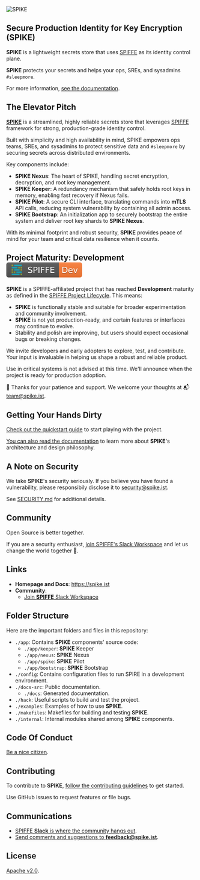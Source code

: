 ![SPIKE](assets/spike-banner-lg.png)

## Secure Production Identity for Key Encryption (SPIKE)

**SPIKE** is a lightweight secrets store that uses [SPIFFE][spiffe]
as its identity control plane.

**SPIKE** protects your secrets and helps your ops, SREs, and sysadmins
`#sleepmore`.

For more information, [see the documentation][docs].

[docs]: https://spike.ist/
[spiffe]: https://spiffe.io/

## The Elevator Pitch

[**SPIKE**][spike] is a streamlined, highly reliable secrets store that leverages 
[SPIFFE][spiffe] framework for strong, production-grade identity control. 

Built with simplicity and high availability in mind, SPIKE empowers ops teams, 
SREs, and sysadmins to protect sensitive data and `#sleepmore` by securing 
secrets across distributed environments.

Key components include:

* **SPIKE Nexus**: The heart of SPIKE, handling secret encryption, decryption, 
  and root key management.
* **SPIKE Keeper**: A redundancy mechanism that safely holds root keys in memory, 
  enabling fast recovery if Nexus fails.
* **SPIKE Pilot**: A secure CLI interface, translating commands into **mTLS** 
  API calls, reducing system vulnerability by containing all admin access.
* **SPIKE Bootstrap**: An initialization app to securely bootstrap the entire
  system and deliver root key shards to **SPIKE Nexus**.

With its minimal footprint and robust security, **SPIKE** provides peace of mind 
for your team and critical data resilience when it counts.

## Project Maturity: Development  ![Development Phase](https://github.com/spiffe/spiffe/blob/main/.img/maturity/dev.svg)

**SPIKE** is a SPIFFE-affiliated project that has reached **Development** 
maturity as defined in the [SPIFFE Project Lifecycle][lifecycle]. This means:

* **SPIKE** is functionally stable and suitable for broader experimentation and
  community involvement.
* **SPIKE** is not yet production-ready, and certain features or interfaces may
  continue to evolve.
* Stability and polish are improving, but users should expect occasional bugs or
  breaking changes.

We invite developers and early adopters to explore, test, and contribute. Your
input is invaluable in helping us shape a robust and reliable product.

Use in critical systems is not advised at this time.
We'll announce when the project is ready for production adoption.

🦔 Thanks for your patience and support. We welcome your thoughts at
📬 [team@spike.ist](mailto:team@spike.ist). 


[lifecycle]: https://github.com/spiffe/spiffe/blob/main/NEW_PROJECTS.md

## Getting Your Hands Dirty

[Check out the quickstart guide][quickstart] to start playing with the project.

[You can also read the documentation][spike] to learn more about **SPIKE**'s
architecture and design philosophy.

## A Note on Security

We take **SPIKE**'s security seriously. If you believe you have
found a vulnerability, please responsibily disclose it to 
[security@spike.ist](mailto:security@spike.ist).

See [SECURITY.md](SECURITY.md) for additional details.

## Community

Open Source is better together.

If you are a security enthusiast, [join SPIFFE's Slack Workspace][spiffe-slack]
and let us change the world together 🤘.

## Links

* **Homepage and Docs**: <https://spike.ist>
* **Community**:
    * [Join **SPIFFE** Slack Workspace][spiffe-slack]

## Folder Structure

Here are the important folders and files in this repository:

* `./app`: Contains **SPIKE** components' source code:
  * `./app/keeper`: **SPIKE** Keeper
  * `./app/nexus`: **SPIKE** Nexus
  * `./app/spike`: **SPIKE** Pilot
  * `./app/bootstrap`: **SPIKE** Bootstrap
* `./config`: Contains configuration files to run SPIRE in a development
  environment.
* `./docs-src`: Public documentation.
  * `./docs`: Generated documentation.
* `./hack`: Useful scripts to build and test the project.
* `./examples`: Examples of how to use **SPIKE**.
* `./makefiles`: Makefiles for building and testing **SPIKE**.
* `./internal`: Internal modules shared among **SPIKE** components.

## Code Of Conduct

[Be a nice citizen](CODE_OF_CONDUCT.md).

## Contributing

To contribute to **SPIKE**, [follow the contributing 
guidelines](CONTRIBUTING.md) to get started.

Use GitHub issues to request features or file bugs.

## Communications

* [SPIFFE **Slack** is where the community hangs out][spiffe-slack].
* [Send comments and suggestions to
  **feedback@spike.ist**](mailto:feedback@spike.ist).

## License

[Apache v2.0](LICENSE).

[spiffe-slack]: https://slack.spiffe.io/
[spiffe]: https://spiffe.io/
[spike]: https://spike.ist/
[quickstart]: https://spike.ist/#/quickstart
